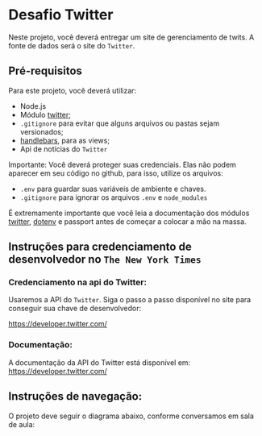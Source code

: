# Desafio Twitter

Neste projeto, você deverá entregar um site de gerenciamento de twits. A fonte de dados será o site do `Twitter`.

## Pré-requisitos

Para este projeto, você deverá utilizar:

- Node.js
- Módulo [twitter](https://www.npmjs.com/package/twitter);
- `.gitignore` para evitar que alguns arquivos ou pastas sejam versionados; 
- [handlebars](https://handlebarsjs.com/), para as views;
- Api de notícias do `Twitter`

Importante: Você deverá proteger suas credenciais. Elas não podem aparecer em seu código no github, para isso, utilize os arquivos:

- `.env` para guardar suas variáveis de ambiente e chaves.
- `.gitignore` para ignorar os arquivos `.env` e `node_modules`

É extremamente importante que você leia a documentação dos módulos  [twitter](https://www.npmjs.com/package/twitter), [dotenv](https://www.npmjs.com/package/dotenv) e passport antes de começar a colocar a mão na massa.


## Instruções para credenciamento de desenvolvedor no `The New York Times`

### Credenciamento na api do Twitter:

Usaremos a API do `Twitter`. Siga o passo a passo disponível no site para conseguir sua chave de desenvolvedor:

https://developer.twitter.com/

### Documentação:
A documentação da API do Twitter está disponível em:
https://developer.twitter.com/


## Instruções de navegação:

O projeto deve seguir o diagrama abaixo, conforme conversamos em sala de aula:


